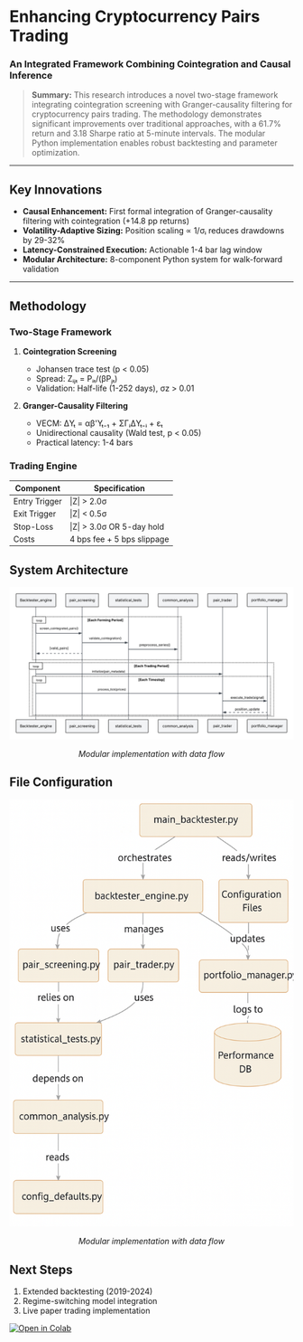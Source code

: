 # Enhancing Cryptocurrency Pairs Trading  
### An Integrated Framework Combining Cointegration and Causal Inference

> **Summary:** This research introduces a novel two-stage framework integrating cointegration screening with Granger-causality filtering for cryptocurrency pairs trading. The methodology demonstrates significant improvements over traditional approaches, with a 61.7% return and 3.18 Sharpe ratio at 5-minute intervals. The modular Python implementation enables robust backtesting and parameter optimization.

---

## Key Innovations
- **Causal Enhancement:** First formal integration of Granger-causality filtering with cointegration (+14.8 pp returns)
- **Volatility-Adaptive Sizing:** Position scaling ∝ 1/σᵢ reduces drawdowns by 29-32%
- **Latency-Constrained Execution:** Actionable 1-4 bar lag window
- **Modular Architecture:** 8-component Python system for walk-forward validation

---

## Methodology
### Two-Stage Framework
1. **Cointegration Screening**  
   - Johansen trace test (p < 0.05)  
   - Spread: Zᵢⱼₜ = Pᵢₜ/(βPⱼₜ)  
   - Validation: Half-life (1-252 days), σz > 0.01

2. **Granger-Causality Filtering**  
   - VECM: ΔYₜ = αβ'Yₜ₋₁ + ΣΓᵢΔYₜ₋ᵢ + εₜ  
   - Unidirectional causality (Wald test, p < 0.05)  
   - Practical latency: 1-4 bars

### Trading Engine
| Component       | Specification               |
|-----------------|-----------------------------|
| Entry Trigger   | \|Z\| > 2.0σ               |
| Exit Trigger    | \|Z\| < 0.5σ               |
| Stop-Loss       | \|Z\| > 3.0σ OR 5-day hold |
| Costs           | 4 bps fee + 5 bps slippage |

## System Architecture
<p align="center">
  <img
    src="https://github.com/ivalenzuelan/pairtrading-framework/blob/main/images/flow.png"
    alt="Framework Diagram"
    width="650">
</p>

<p align="center"><em>Modular implementation with data flow</em></p>


## File Configuration
<p align="center">
  <img
    src="https://github.com/ivalenzuelan/pairtrading-framework/blob/main/images/modular.png"
    alt="Files Diagram"
    width="850">
</p>

<p align="center"><em>Modular implementation with data flow</em></p>


## Next Steps
1. Extended backtesting (2019-2024)  
2. Regime-switching model integration  
3. Live paper trading implementation  

[![Open in Colab](https://colab.research.google.com/assets/colab-badge.svg)](https://github.com/ivalenzuelan/pairtrading-framework)
